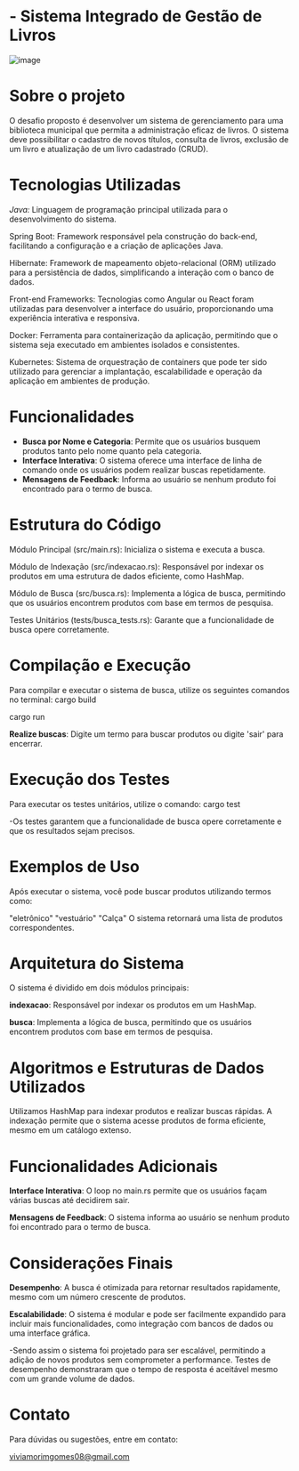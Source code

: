 # - Sistema Integrado de Gestão de Livros

![image](![image](https://github.com/user-attachments/assets/a6746a2e-636f-4b35-8853-20f40d07abe9)
)

# Sobre o projeto
O desafio proposto é desenvolver um sistema de gerenciamento para uma biblioteca municipal que permita a administração eficaz de livros. O sistema deve possibilitar o cadastro de novos títulos, consulta de livros, exclusão de um livro e atualização de um livro cadastrado (CRUD).

# Tecnologias Utilizadas
*Java:* Linguagem de programação principal utilizada para o desenvolvimento do sistema.

Spring Boot: Framework responsável pela construção do back-end, facilitando a configuração e a criação de aplicações Java.

Hibernate: Framework de mapeamento objeto-relacional (ORM) utilizado para a persistência de dados, simplificando a interação com o banco de dados.

Front-end Frameworks: Tecnologias como Angular ou React foram utilizadas para desenvolver a interface do usuário, proporcionando uma experiência interativa e responsiva.

Docker: Ferramenta para containerização da aplicação, permitindo que o sistema seja executado em ambientes isolados e consistentes.

Kubernetes: Sistema de orquestração de containers que pode ter sido utilizado para gerenciar a implantação, escalabilidade e operação da aplicação em ambientes de produção.
# Funcionalidades
- **Busca por Nome e Categoria**: Permite que os usuários busquem produtos tanto pelo nome quanto pela categoria.
- **Interface Interativa**: O sistema oferece uma interface de linha de comando onde os usuários podem realizar buscas repetidamente.
- **Mensagens de Feedback**: Informa ao usuário se nenhum produto foi encontrado para o termo de busca.

# Estrutura do Código

Módulo Principal (src/main.rs):
Inicializa o sistema e executa a busca.

Módulo de Indexação (src/indexacao.rs):
Responsável por indexar os produtos em uma estrutura de dados eficiente, como HashMap.

Módulo de Busca (src/busca.rs):
Implementa a lógica de busca, permitindo que os usuários encontrem produtos com base em termos de pesquisa.

Testes Unitários (tests/busca_tests.rs):
Garante que a funcionalidade de busca opere corretamente.

# Compilação e Execução
Para compilar e executar o sistema de busca, utilize os seguintes comandos no terminal:
cargo build

cargo run

**Realize buscas**: Digite um termo para buscar produtos ou digite 'sair' para encerrar.

# Execução dos Testes
Para executar os testes unitários, utilize o comando:
cargo test

-Os testes garantem que a funcionalidade de busca opere corretamente e que os resultados sejam precisos.

# Exemplos de Uso
Após executar o sistema, você pode buscar produtos utilizando termos como:

"eletrônico"
"vestuário"
"Calça"
O sistema retornará uma lista de produtos correspondentes.

# Arquitetura do Sistema
O sistema é dividido em dois módulos principais:

**indexacao**: Responsável por indexar os produtos em um HashMap.

**busca**: Implementa a lógica de busca, permitindo que os usuários encontrem produtos com base em termos de pesquisa.

# Algoritmos e Estruturas de Dados Utilizados
Utilizamos HashMap para indexar produtos e realizar buscas rápidas. A indexação permite que o sistema acesse produtos de forma eficiente, mesmo em um catálogo extenso.

# Funcionalidades Adicionais
**Interface Interativa**: O loop no main.rs permite que os usuários façam várias buscas até decidirem sair.

**Mensagens de Feedback**: O sistema informa ao usuário se nenhum produto foi encontrado para o termo de busca.

# Considerações Finais
**Desempenho**: A busca é otimizada para retornar resultados rapidamente, mesmo com um número crescente de produtos.

**Escalabilidade**: O sistema é modular e pode ser facilmente expandido para incluir mais funcionalidades, como integração com bancos de dados ou uma interface gráfica.

-Sendo assim o sistema foi projetado para ser escalável, permitindo a adição de novos produtos sem comprometer a performance. Testes de desempenho demonstraram que o tempo de resposta é aceitável mesmo com um grande volume de dados.

# Contato
Para dúvidas ou sugestões, entre em contato:

viviamorimgomes08@gmail.com





